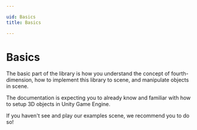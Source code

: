 ```yaml
---

uid: Basics
title: Basics

---
```


# Basics

The basic part of the library is how you understand the concept of fourth-dimension, how to implement this library to scene, and manipulate objects in scene.

The documentation is expecting you to already know and familiar with how to setup 3D objects in Unity Game Engine.

If you haven't see and play our examples scene, we recommend you to do so!
